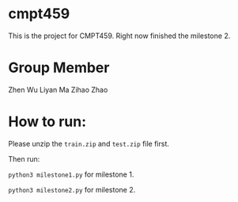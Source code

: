 # cmpt459
This is the project for CMPT459. Right now finished the milestone 2.

# Group Member
Zhen Wu
Liyan Ma
Zihao Zhao 

# How to run:

Please unzip the `train.zip` and `test.zip` file first.

Then run:

`python3 milestone1.py` for milestone 1.

`python3 milestone2.py` for milestone 2.
